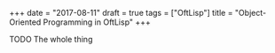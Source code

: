 +++
date = "2017-08-11"
draft = true
tags = ["OftLisp"]
title = "Object-Oriented Programming in OftLisp"
+++

TODO The whole thing
